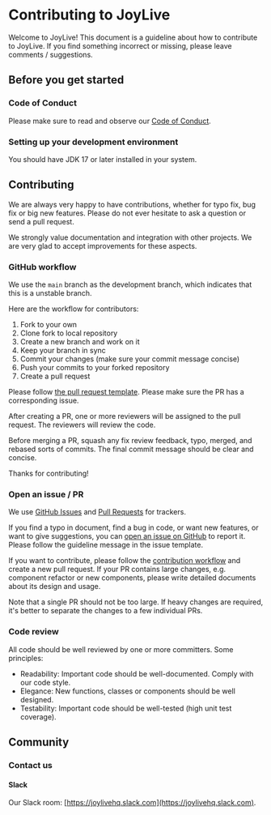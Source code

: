 # Contributing to JoyLive

Welcome to JoyLive! This document is a guideline about how to contribute to JoyLive.
If you find something incorrect or missing, please leave comments / suggestions.

## Before you get started

### Code of Conduct

Please make sure to read and observe our [Code of Conduct](./CODE_OF_CONDUCT.md).

### Setting up your development environment

You should have JDK 17 or later installed in your system.

## Contributing

We are always very happy to have contributions, whether for typo fix, bug fix or big new features.
Please do not ever hesitate to ask a question or send a pull request.

We strongly value documentation and integration with other projects.
We are very glad to accept improvements for these aspects.

### GitHub workflow

We use the `main` branch as the development branch, which indicates that this is a unstable branch.

Here are the workflow for contributors:

1. Fork to your own
2. Clone fork to local repository
3. Create a new branch and work on it
4. Keep your branch in sync
5. Commit your changes (make sure your commit message concise)
6. Push your commits to your forked repository
7. Create a pull request

Please follow [the pull request template](./.github/PULL_REQUEST_TEMPLATE.md).
Please make sure the PR has a corresponding issue.

After creating a PR, one or more reviewers will be assigned to the pull request.
The reviewers will review the code.

Before merging a PR, squash any fix review feedback, typo, merged, and rebased sorts of commits.
The final commit message should be clear and concise.

Thanks for contributing!

### Open an issue / PR

We use [GitHub Issues](https://github.com/jd-opensource/joylive-injector/issues) and [Pull Requests](https://github.com/jd-opensource/joylive-injector/pulls) for trackers.

If you find a typo in document, find a bug in code, or want new features, or want to give suggestions,
you can [open an issue on GitHub](https://github.com/jd-opensource/joylive-injector/issues/new) to report it.
Please follow the guideline message in the issue template.

If you want to contribute, please follow the [contribution workflow](#github-workflow) and create a new pull request.
If your PR contains large changes, e.g. component refactor or new components, please write detailed documents
about its design and usage.

Note that a single PR should not be too large. If heavy changes are required, it's better to separate the changes
to a few individual PRs.

### Code review

All code should be well reviewed by one or more committers. Some principles:

- Readability: Important code should be well-documented. Comply with our code style.
- Elegance: New functions, classes or components should be well designed.
- Testability: Important code should be well-tested (high unit test coverage).

## Community

### Contact us

#### Slack

Our Slack room: [https://joylivehq.slack.com](https://joylivehq.slack.com).